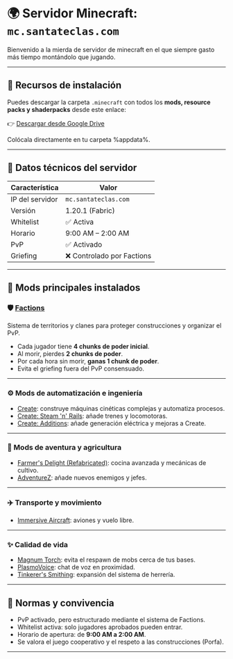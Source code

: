 # 🌍 Servidor Minecraft: `mc.santateclas.com`

Bienvenido a la mierda de servidor de minecraft en el que siempre gasto más tiempo montándolo que jugando.

---

## 📁 Recursos de instalación

Puedes descargar la carpeta `.minecraft` con todos los **mods, resource packs y shaderpacks** desde este enlace:

👉 [Descargar desde Google Drive](https://drive.google.com/file/d/1ZoGpN_L8nMh7TEcBw3Sz72ls75TdRgPE/view?usp=sharing)

Colócala directamente en tu carpeta %appdata%.

---

## 🔧 Datos técnicos del servidor

| Característica      | Valor                      |
|---------------------|----------------------------|
| IP del servidor     | `mc.santateclas.com`         |
| Versión             | 1.20.1 (Fabric)            |
| Whitelist           | ✅ Activa                  |
| Horario             | 9:00 AM – 2:00 AM           |
| PvP                 | ✅ Activado                |
| Griefing            | ❌ Controlado por Factions  |

---

## 🧩 Mods principales instalados

### 🛡️ [Factions](https://modrinth.com/mod/factions)
Sistema de territorios y clanes para proteger construcciones y organizar el PvP.

- Cada jugador tiene **4 chunks de poder inicial**.
- Al morir, pierdes **2 chunks de poder**.
- Por cada hora sin morir, **ganas 1 chunk de poder**.
- Evita el griefing fuera del PvP consensuado.

---

### ⚙️ Mods de automatización e ingeniería

- [Create](https://modrinth.com/mod/create-fabric): construye máquinas cinéticas complejas y automatiza procesos.
- [Create: Steam 'n' Rails](https://modrinth.com/mod/create-steam-n-rails): añade trenes y locomotoras.
- [Create: Additions](https://modrinth.com/mod/createaddition): añade generación eléctrica y mejoras a Create.

---

### 🌾 Mods de aventura y agricultura

- [Farmer's Delight (Refabricated)](https://modrinth.com/mod/farmers-delight-refabricated): cocina avanzada y mecánicas de cultivo.
- [AdventureZ](https://modrinth.com/mod/adventurez): añade nuevos enemigos y jefes.

---

### ✈️ Transporte y movimiento

- [Immersive Aircraft](https://modrinth.com/mod/immersive-aircraft): aviones y vuelo libre.

---

### ✨ Calidad de vida

- [Magnum Torch](https://modrinth.com/mod/magnum-torch): evita el respawn de mobs cerca de tus bases.
- [PlasmoVoice](https://modrinth.com/plugin/plasmo-voice): chat de voz en proximidad.
- [Tinkerer's Smithing](https://modrinth.com/mod/tinkerers-smithing): expansión del sistema de herrería.

---

## 📜 Normas y convivencia

- PvP activado, pero estructurado mediante el sistema de Factions.
- Whitelist activa: solo jugadores aprobados pueden entrar.
- Horario de apertura: de **9:00 AM a 2:00 AM**.
- Se valora el juego cooperativo y el respeto a las construcciones (Porfa).

---
